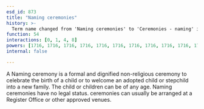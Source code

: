 ```yaml
---
esd_id: 873
title: "Naming ceremonies"
history: >-
  Term name changed from 'Naming ceremonies' to 'Ceremonies - naming' in version 3.00. Name changed to 'Naming ceremonies' in version 4.00.
function: 54
interactions: [0, 1, 4, 8]
powers: [1716, 1716, 1716, 1716, 1716, 1716, 1716, 1716, 1716, 1716, 1716, 1716, 1716, 1717, 1717, 1717, 1717, 1717, 1717, 1717, 1717, 1717, 1717, 1717, 1717, 1717, 1718, 1718, 1718, 1718, 1718, 1718, 1718, 1718, 1718, 1718, 1718, 1718, 1718, 1719, 1719, 1719, 1719, 1719, 1719, 1719, 1719, 1719, 1719, 1719, 1719, 1719]
internal: false

---
```


A Naming ceremony is a formal and dignified non-religious ceremony to celebrate the birth of a child or to welcome an adopted child or stepchild into a new family. The child or children can be of any age.  Naming ceremonies have no legal status.  ceremonies can usually be arranged at a Register Office or other approved venues.

